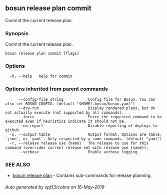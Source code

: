 ## bosun release plan commit

Commit the current release plan.

### Synopsis

Commit the current release plan.

```
bosun release plan commit [flags]
```

### Options

```
  -h, --help   help for commit
```

### Options inherited from parent commands

```
      --config-file string           Config file for Bosun. You can also set BOSUN_CONFIG. (default "$HOME/.bosun/bosun.yaml")
      --dry-run                      Display rendered plans, but do not actually execute (not supported by all commands).
      --force                        Force the requested command to be executed even if heuristics indicate it should not be.
      --no-report                    Disable reporting of deploys to github.
  -o, --output table                 Output format. Options are table, `json`, or `yaml`. Only respected by a some commands. (default "yaml")
  -r, --release release use {name}   The release to use for this command (overrides current release set with release use {name}).
      --verbose                      Enable verbose logging.
```

### SEE ALSO

* [bosun release plan](bosun_release_plan.md)	 - Contains sub-commands for release planning.

###### Auto generated by spf13/cobra on 16-May-2019
